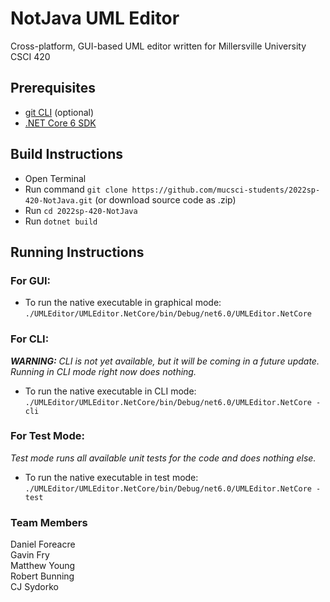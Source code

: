 # NotJava UML Editor

Cross-platform, GUI-based UML editor written for Millersville University CSCI 420

## Prerequisites
- [git CLI](https://git-scm.com/book/en/v2/Getting-Started-Installing-Git) (optional)
- [.NET Core 6 SDK](https://dotnet.microsoft.com/en-us/download)

## Build Instructions
- Open Terminal
- Run command ``git clone https://github.com/mucsci-students/2022sp-420-NotJava.git`` (or download source code as .zip)
- Run ``cd 2022sp-420-NotJava``
- Run ``dotnet build``

## Running Instructions
### For GUI:
- To run the native executable in graphical mode: ``./UMLEditor/UMLEditor.NetCore/bin/Debug/net6.0/UMLEditor.NetCore``
### For CLI:
_**WARNING:** CLI is not yet available, but it will be coming in a future update. Running in CLI mode right now does nothing._

- To run the native executable in CLI mode: <br />``./UMLEditor/UMLEditor.NetCore/bin/Debug/net6.0/UMLEditor.NetCore -cli``

### For Test Mode:
_Test mode runs all available unit tests for the code and does nothing else._
- To run the native executable in test mode: <br />``./UMLEditor/UMLEditor.NetCore/bin/Debug/net6.0/UMLEditor.NetCore -test``

### Team Members

Daniel Foreacre<br />
Gavin Fry<br />
Matthew Young<br />
Robert Bunning<br />
CJ Sydorko
